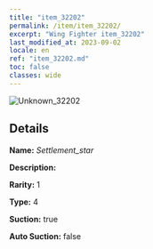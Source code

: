 ```yaml
---
title: "item_32202"
permalink: /item/item_32202/
excerpt: "Wing Fighter item_32202"
last_modified_at: 2023-09-02
locale: en
ref: "item_32202.md"
toc: false
classes: wide
---
```



 ![Unknown_32202](/images/item/Settlement_star_p.png)



## Details

 **Name:** *Settlement_star* 

 **Description:** 

 **Rarity:** 1 

 **Type:** 4 

 **Suction:** true 

 **Auto Suction:** false 


